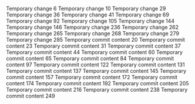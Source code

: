 Temporary change 6
Temporary change 10
Temporary change 29
Temporary change 36
Temporary change 41
Temporary change 69
Temporary change 92
Temporary change 105
Temporary change 144
Temporary change 146
Temporary change 236
Temporary change 262
Temporary change 265
Temporary change 268
Temporary change 279
Temporary change 285
Temporary commit content 20
Temporary commit content 23
Temporary commit content 31
Temporary commit content 37
Temporary commit content 44
Temporary commit content 60
Temporary commit content 65
Temporary commit content 84
Temporary commit content 97
Temporary commit content 122
Temporary commit content 131
Temporary commit content 137
Temporary commit content 145
Temporary commit content 157
Temporary commit content 172
Temporary commit content 174
Temporary commit content 192
Temporary commit content 205
Temporary commit content 216
Temporary commit content 238
Temporary commit content 249

